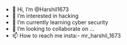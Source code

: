 - 👋 Hi, I’m @Harshil1673
- 👀 I’m interested in hacking 
- 🌱 I’m currently learning cyber security 
- 💞️ I’m looking to collaborate on ...
- 📫 How to reach me insta:- mr_harshil_1673

<!---
Harshil1673/Harshil1673 is a ✨ special ✨ repository because its `README.md` (this file) appears on your GitHub profile.
You can click the Preview link to take a look at your changes.
--->

